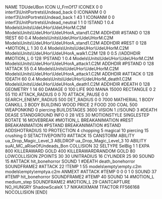 NAME TDUdeUBon
ICON U_FrnOf17
ICONEX 0 0 interf3\UnitPortrets\Undead_back 0
ICONANM 0 0 interf3\UnitPortrets\Undead_back 1 43 1
ICONANM 0 0 interf3\UnitPortrets\Undead_neutral 1 1 0
!STAND          1 0.4 Models\Units\UdeUHor\UdeUHorM.C2M Models\Units\UdeUHor\UdeUHorA_stand1.C2M
ADDHDIR #STAND 0 128
!REST          60 0.4 Models\Units\UdeUHor\UdeUHorM.C2M Models\Units\UdeUHor\UdeUHorA_stand1.C2M
ADDHDIR #REST 0 128
*MOTION_L      1 30 0.4 Models\Units\UdeUHor\UdeUHorM.C2M Models\Units\UdeUHor\UdeUHorA_walk1.C2M 128 0 0.5
//ADDHDIR #MOTION_L 0 128
!PSTAND        1  0.4 Models\Units\UdeUHor\UdeUHorM.C2M Models\Units\UdeUHor\UdeUHorA_attack1.C2M
ADDHDIR #PSTAND 0 128 
!ATTACK        55 0.4 Models\Units\UdeUHor\UdeUHorM.C2M Models\Units\UdeUHor\UdeUHorA_attack1.C2M
ADDHDIR #ATTACK 0 128
!DEATH         60 0.4 Models\Units\UdeUHor\UdeUHorM_death1.C2M Models\Units\UdeUHor\UdeUHorA_death1.C2M
ADDHDIR #DEATH 0 128
GEOMETRY 1 14 60
DAMAGE   0 100
LIFE     900
MANA     15000 
RECTANGLE 0 2 55 110
ATTACK_RADIUS 0 0 70
ATTACK_PAUSE 0 0
SEARCH_ENEMY_RADIUS 500
DET_RADIUS 0 0 7000
MATHERIAL 1 BODY
CANKILL 3 BODY BUILDING WOOD 
PRICE 2 FOOD 200 COAL 500
WEAPONKIND 0 piercing
BUILDSTAGES 3600
VISION 1
//SOUND 3 #DEATH DEASE
STANDGROUND
INFO 0 28
VES 30
MOTIONSTYLE SINGLESTEP
ROTATE 16
MOVEBREAK #MOTION_L
BREAKANIMATION #REST
BREAKANIMATION #PSTAND
BREAKANIMATION #STAND
ADDSHOTRADIUS 10
PROTECTION 4 chopping 5 magical 10 piercing 15 crushing 0
SETACTIVEPOINT0 #ATTACK 15
CANSTORM
ABILITY ua_Drop_Magic_Level_3
ABLDROP ua_Drop_Magic_Level_3 10
ABILITY suAI_MC_aRiseOfUndeads_Bon
COLLISION 32
SELTYPE SelBig 1 1
EXPA 800
KILLERAWARD             GOLD 400
KILLERAWARDRANDOM       GOLD 80
LOWCOLLISION
ZPOINTS 30 30
UNITRADIUS 16
CYLINDER 25 90
SOUND 15 #ATTACK hit_bonehorror
SOUND 1 #DEATH death_bonehorror
SOUNDFRAME2 #ATTACK 22
!TEMP  1 55 models\empty\empty.c2m models\empty\emptya.c2m
ANMEXT #ATTACK #TEMP 0 0 0 1 0
SOUND 37 #TEMP hit_bonehorror
SOUNDFRAME2 #TEMP 40
SOUND 14 #MOTION_L medium_step
SOUNDFRAME2 #MOTION_L 29
CANTCAPTURE
NO_HUNGRY
ShadowScaleX 1.7
NIKAKIXMAM
TFACTOR FF566168
NOCOLLISION
[END]
